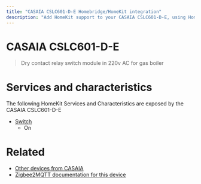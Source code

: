 ```yaml
---
title: "CASAIA CSLC601-D-E Homebridge/HomeKit integration"
description: "Add HomeKit support to your CASAIA CSLC601-D-E, using Homebridge, Zigbee2MQTT and homebridge-z2m."
---
```

<!---
This file has been GENERATED using src/docgen/docgen.ts
DO NOT EDIT THIS FILE MANUALLY!
-->
# CASAIA CSLC601-D-E
> Dry contact relay switch module in 220v AC for gas boiler


# Services and characteristics
The following HomeKit Services and Characteristics are exposed by
the CASAIA CSLC601-D-E

* [Switch](../../switch.md)
  * On


# Related
* [Other devices from CASAIA](../index.md#casaia)
* [Zigbee2MQTT documentation for this device](https://www.zigbee2mqtt.io/devices/CSLC601-D-E.html)